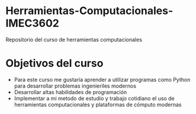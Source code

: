 # Herramientas-Computacionales-IMEC3602
Repositorio del curso de herramientas computacionales

# Objetivos del curso

- Para este curso me gustaría aprender a utilizar programas como Python para desarrollar problemas ingenieriles modernos
- Desarrollar altas habilidades de programación 
- Implementar a mi metodo de estudio y trabajo cotidiano el uso de herramientas computacionales y plataformas de cómputo modernas
